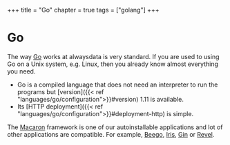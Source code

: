 +++
title = "Go"
chapter = true
tags = ["golang"]
+++

# Go

The way [Go](https://golang.org/) works at alwaysdata is very standard. If you are used to using Go on a Unix system, e.g. Linux, then you already know almost everything you need.

- Go is a compiled language that does not need an interpreter to run the programs but [version]({{< ref "languages/go/configuration">}}#version) 1.11 is available.
- Its [HTTP deployment]({{< ref "languages/go/configuration">}}#deployment-http) is simple.

The [Macaron](https://go-macaron.com/) framework is one of our autoinstallable applications and lot of other applications are compatible. For example, [Beego](https://beego.me/), [Iris](https://iris-go.com/), [Gin](https://gin-gonic.github.io/gin/) or [Revel](https://revel.github.io/).
